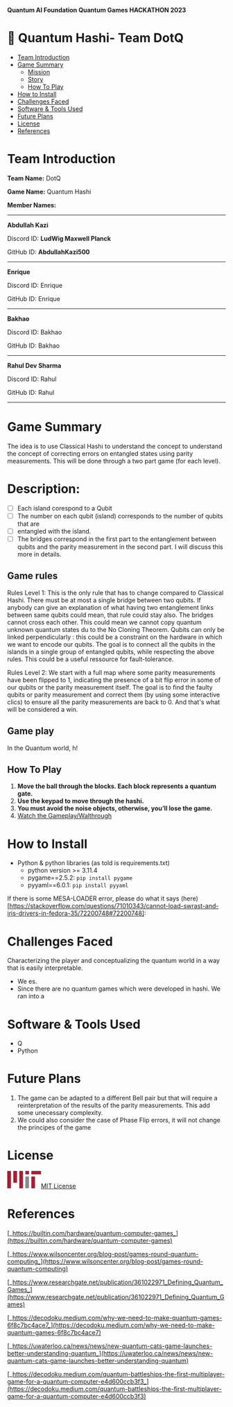 **Quantum AI Foundation Quantum Games HACKATHON 2023**

# :space_invader: Quantum Hashi- Team DotQ

- [Team Introduction](#team-introduction)
- [Game Summary](#game-summary)
  - [Mission](#mission)
  - [Story](#story)
  - [How To Play](#how-to-play)
- [How to Install](#how-to-install)
- [Challenges Faced](#challenges-faced)
- [Software & Tools Used](#software--tools-used)
- [Future Plans](#future-plans)
- [License](#license)
- [References](#references)

# Team Introduction
**Team Name:** DotQ

**Game Name:** Quantum Hashi



****Member Names:****

------------

**Abdullah Kazi**

Discord ID: **LudWig Maxwell Planck**

GitHub ID: **AbdullahKazi500**


------------

**Enrique**

Discord ID: Enrique

GitHub ID: Enrique


 
------------


**Bakhao**


Discord ID: Bakhao


GitHub ID: Bakhao



------------

**Rahul Dev Sharma**


Discord ID: Rahul


GitHub ID: Rahul


------------





# Game Summary
The idea is to use Classical Hashi to understand the concept to understand the
concept of correcting errors on entangled states using parity measurements.
This will be done through a two part game (for each level).

# Description:
- [ ] Each island corespond to a Qubit
- [ ] The number on each qubit (island) corresponds to the number of qubits that are
- [ ] entangled with the island.
- [ ] The bridges correspond in the first part to the entanglement between qubits
and the parity measurement in the second part. I will discuss this more in details.

## Game rules
Rules Level 1: 
This is the only rule that has to change compared to Classical Hashi. There must
be at most a single bridge between two qubits. If anybody can give an
explanation of what having two entanglement links between same qubits could
mean, that rule could stay also.
The bridges cannot cross each other. This could mean we cannot copy quantum
unknown quantum states du to the No Cloning Theorem.
Qubits can only be linked perpendicularly : this could be a constraint on the
hardware in which we want to encode our qubits.
The goal is to connect all the qubits in the islands in a single group of entangled
qubits, while respecting the above rules. This could be a useful ressource for
fault-tolerance.

Rules Level 2:
We start with a full map where some parity measurements have been flipped to
1, indicating the presence of a bit flip error in some of our qubits or the parity
measurement itself.
The goal is to find the faulty qubits or parity measurement and correct them (by
using some interactive clics) to ensure all the parity measurements are back to 0.
And that's what will be considered a win.


## Game play 

In the Quantum world, h!


## How To Play

1. **Move the ball through the blocks. Each block represents a quantum gate.**
2. **Use the keypad to move through the hashi.**
3. **You must avoid the noise objects, otherwise, you’ll lose the game.**
4. [Watch the Gameplay/Walthrough](https://drive.google.com)


# How to Install
- Python & python libraries (as told is requirements.txt)
  - python version >= 3.11.4
  - pygame==2.5.2: ``` pip install pygame ```
  - pyyaml==6.0.1: ``` pip install pyyaml ```

If there is some MESA-LOADER error, please do what it says (here)[https://stackoverflow.com/questions/71010343/cannot-load-swrast-and-iris-drivers-in-fedora-35/72200748#72200748]: 

# Challenges Faced

Characterizing the player and conceptualizing the quantum world in a way that is easily interpretable.

- We es.
- Since there are no quantum games which were developed in hashi. We ran into a


# Software & Tools Used  


- Q
- Python


# Future Plans

1. The game can be adapted to a different Bell pair but that will require a
reinterpretation of the results of the parity measurements. This add some
unecessary complexity.
2. We could also consider the case of Phase Flip errors, it will not change the
principes of the game



# License

<a href="https://choosealicense.com/licenses/mit/"><img src="https://raw.githubusercontent.com/johnturner4004/readme-generator/master/src/components/assets/images/mit.svg" height=40 />MIT License</a>

# References

[_https://builtin.com/hardware/quantum-computer-games_](https://builtin.com/hardware/quantum-computer-games)

[_https://www.wilsoncenter.org/blog-post/games-round-quantum-computing_](https://www.wilsoncenter.org/blog-post/games-round-quantum-computing)

[_https://www.researchgate.net/publication/361022971_Defining_Quantum_Games_](https://www.researchgate.net/publication/361022971_Defining_Quantum_Games)

[_https://decodoku.medium.com/why-we-need-to-make-quantum-games-6f8c7bc4ace7_](https://decodoku.medium.com/why-we-need-to-make-quantum-games-6f8c7bc4ace7)

[_https://uwaterloo.ca/news/news/new-quantum-cats-game-launches-better-understanding-quantum_](https://uwaterloo.ca/news/news/new-quantum-cats-game-launches-better-understanding-quantum)

[_https://decodoku.medium.com/quantum-battleships-the-first-multiplayer-game-for-a-quantum-computer-e4d600ccb3f3_](https://decodoku.medium.com/quantum-battleships-the-first-multiplayer-game-for-a-quantum-computer-e4d600ccb3f3)


